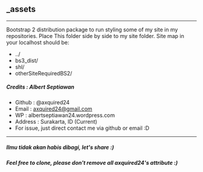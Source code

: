 ## _assets
-------------
Bootstrap 2 distribution package to run styling some of my site in my repositories. Place This folder side by side to my site folder. Site map in your localhost should be:
* ../
* bs3_dist/
* shl/
* otherSiteRequiredBS2/

##### Credits : Albert Septiawan
* Github 	: @axquired24
* Email 	: axquired24@gmail.com
* WP 		: albertseptiawan24.wordpress.com
* Address 	: Surakarta, ID (Current)
* For issue, just direct contact me via github or email :D
-------- 

##### Ilmu tidak akan habis dibagi, let's share :)
##### Feel free to clone, please don't remove all axquired24's attribute :)
